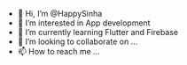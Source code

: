 - 👋 Hi, I’m @HappySinha
- 👀 I’m interested in App development 
- 🌱 I’m currently learning Flutter and Firebase
- 💞️ I’m looking to collaborate on ...
- 📫 How to reach me ...

<!---
HappySinha/HappySinha is a ✨ special ✨ repository because its `README.md` (this file) appears on your GitHub profile.
You can click the Preview link to take a look at your changes.
--->
